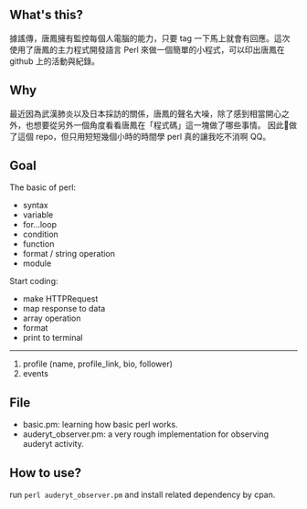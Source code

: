 ## What's this?

據謠傳，唐鳳擁有監控每個人電腦的能力，只要 tag 一下馬上就會有回應。這次使用了唐鳳的主力程式開發語言 Perl 來做一個簡單的小程式，可以印出唐鳳在 github 上的活動與紀錄。

## Why

最近因為武漢肺炎以及日本採訪的關係，唐鳳的聲名大噪，除了感到相當開心之外，也想要從另外一個角度看看唐鳳在「程式碼」這一塊做了哪些事情。
因此做了這個 repo，但只用短短幾個小時的時間學 perl 真的讓我吃不消啊 QQ。

## Goal

The basic of perl:
- syntax
- variable
- for...loop
- condition
- function
- format / string operation
- module

Start coding:
- make HTTPRequest
- map response to data
- array operation
- format
- print to terminal

---

1. profile (name, profile_link, bio, follower)
2. events

## File
- basic.pm: learning how basic perl works.
- auderyt_observer.pm: a very rough implementation for observing auderyt activity.

## How to use?

run `perl auderyt_observer.pm` and install related dependency by cpan.